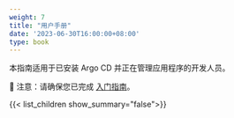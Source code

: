 ```yaml
---
weight: 7
title: "用户手册"
date: '2023-06-30T16:00:00+08:00'
type: book
---
```


本指南适用于已安装 Argo CD 并正在管理应用程序的开发人员。

🔔 注意：请确保您已完成 [入门指南](../getting-started/)。

{{< list_children show_summary="false">}}
